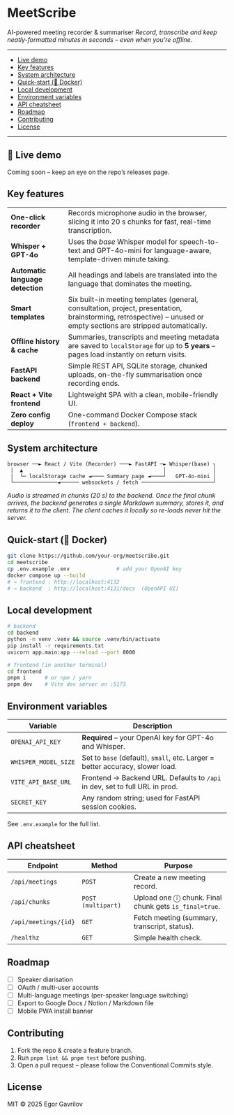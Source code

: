 # MeetScribe <!-- omit in toc -->

AI-powered meeting recorder & summariser
*Record, transcribe and keep neatly-formatted minutes in seconds – even when you’re offline.*

---

* [Live demo](#-live-demo)
* [Key features](#key-features)
* [System architecture](#system-architecture)
* [Quick-start (🚀 Docker)](#quick-start--docker)
* [Local development](#local-development)
* [Environment variables](#environment-variables)
* [API cheatsheet](#api-cheatsheet)
* [Roadmap](#roadmap)
* [Contributing](#contributing)
* [License](#license)

---

## 🎥 Live demo

Coming soon – keep an eye on the repo’s releases page.

## Key features

|                                  |                                                                                                                                                                    |
| -------------------------------- | ------------------------------------------------------------------------------------------------------------------------------------------------------------------ |
| **One-click recorder**           | Records microphone audio in the browser, slicing it into 20 s chunks for fast, real-time transcription.                                                            |
| **Whisper + GPT-4o**             | Uses the *base* Whisper model for speech-to-text and GPT-4o-mini for language-aware, template-driven minute taking.                                                |
| **Automatic language detection** | All headings and labels are translated into the language that dominates the meeting.                                                                               |
| **Smart templates**              | Six built-in meeting templates (general, consultation, project, presentation, brainstorming, retrospective) – unused or empty sections are stripped automatically. |
| **Offline history & cache**      | Summaries, transcripts and meeting metadata are saved to `localStorage` for up to **5 years** – pages load instantly on return visits.                             |
| **FastAPI backend**              | Simple REST API, SQLite storage, chunked uploads, on-the-fly summarisation once recording ends.                                                                    |
| **React + Vite frontend**        | Lightweight SPA with a clean, mobile-friendly UI.                                                                                                                  |
| **Zero config deploy**           | One-command Docker Compose stack (`frontend + backend`).                                                                                                           |

## System architecture

```
browser ──► React / Vite (Recorder) ───► FastAPI ─► Whisper(base) ┐
 |  ▲                                             │               │
 |  └─ localStorage cache ◄──── Summary page ◄────┘   GPT-4o-mini │
 └──────────────◄────── websockets / fetch ───────────────────────┘
```

*Audio is streamed in chunks (20 s) to the backend.
Once the final chunk arrives, the backend generates a single Markdown summary, stores it, and returns it to the client. The client caches it locally so re-loads never hit the server.*

## Quick-start (🚀 Docker)

```bash
git clone https://github.com/your-org/meetscribe.git
cd meetscribe
cp .env.example .env               # add your OpenAI key
docker compose up --build
# → frontend : http://localhost:4132
# → backend  : http://localhost:4131/docs  (OpenAPI UI)
```

## Local development

```bash
# backend
cd backend
python -m venv .venv && source .venv/bin/activate
pip install -r requirements.txt
uvicorn app.main:app --reload --port 8000

# frontend (in another terminal)
cd frontend
pnpm i      # or npm / yarn
pnpm dev    # Vite dev server on :5173
```

## Environment variables

| Variable             | Description                                                                   |
| -------------------- | ----------------------------------------------------------------------------- |
| `OPENAI_API_KEY`     | **Required** – your OpenAI key for GPT-4o and Whisper.                        |
| `WHISPER_MODEL_SIZE` | Set to `base` (default), `small`, etc. Larger = better accuracy, slower load. |
| `VITE_API_BASE_URL`  | Frontend → Backend URL. Defaults to `/api` in dev, set to full URL in prod.   |
| `SECRET_KEY`         | Any random string; used for FastAPI session cookies.                          |

See `.env.example` for the full list.

## API cheatsheet

| Endpoint             | Method             | Purpose                                               |
| -------------------- | ------------------ | ----------------------------------------------------- |
| `/api/meetings`      | `POST`             | Create a new meeting record.                          |
| `/api/chunks`        | `POST (multipart)` | Upload one ⓘ chunk. Final chunk gets `is_final=true`. |
| `/api/meetings/{id}` | `GET`              | Fetch meeting (summary, transcript, status).          |
| `/healthz`           | `GET`              | Simple health check.                                  |

## Roadmap

* [ ] Speaker diarisation
* [ ] OAuth / multi-user accounts
* [ ] Multi-language meetings (per-speaker language switching)
* [ ] Export to Google Docs / Notion / Markdown file
* [ ] Mobile PWA install banner

## Contributing

1. Fork the repo & create a feature branch.
2. Run `pnpm lint && pnpm test` before pushing.
3. Open a pull request – please follow the Conventional Commits style.

## License

MIT © 2025 Egor Gavrilov
